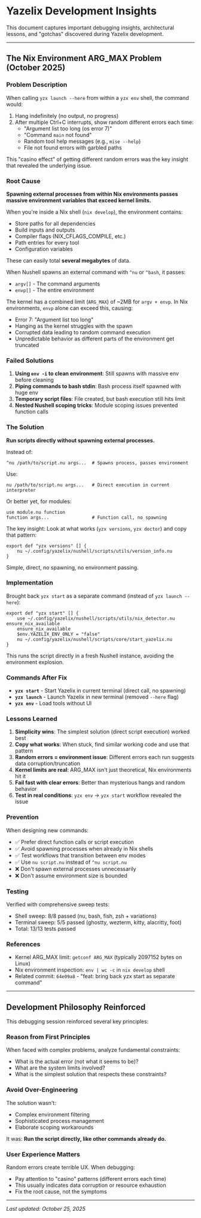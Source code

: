 # Yazelix Development Insights

This document captures important debugging insights, architectural lessons, and "gotchas" discovered during Yazelix development.

---

## The Nix Environment ARG_MAX Problem (October 2025)

### Problem Description

When calling `yzx launch --here` from within a `yzx env` shell, the command would:
1. Hang indefinitely (no output, no progress)
2. After multiple Ctrl+C interrupts, show random different errors each time:
   - "Argument list too long (os error 7)"
   - "Command `main` not found"
   - Random tool help messages (e.g., `mise --help`)
   - File not found errors with garbled paths

This "casino effect" of getting different random errors was the key insight that revealed the underlying issue.

### Root Cause

**Spawning external processes from within Nix environments passes massive environment variables that exceed kernel limits.**

When you're inside a Nix shell (`nix develop`), the environment contains:
- Store paths for all dependencies
- Build inputs and outputs
- Compiler flags (NIX_CFLAGS_COMPILE, etc.)
- Path entries for every tool
- Configuration variables

These can easily total **several megabytes** of data.

When Nushell spawns an external command with `^nu` or `^bash`, it passes:
- `argv[]` - The command arguments
- `envp[]` - The entire environment

The kernel has a combined limit (`ARG_MAX`) of ~2MB for `argv + envp`. In Nix environments, `envp` alone can exceed this, causing:
- Error 7: "Argument list too long"
- Hanging as the kernel struggles with the spawn
- Corrupted data leading to random command execution
- Unpredictable behavior as different parts of the environment get truncated

### Failed Solutions

1. **Using `env -i` to clean environment**: Still spawns with massive env before cleaning
2. **Piping commands to bash stdin**: Bash process itself spawned with huge env
3. **Temporary script files**: File created, but bash execution still hits limit
4. **Nested Nushell scoping tricks**: Module scoping issues prevented function calls

### The Solution

**Run scripts directly without spawning external processes.**

Instead of:
```nushell
^nu /path/to/script.nu args...  # Spawns process, passes environment
```

Use:
```nushell
nu /path/to/script.nu args...   # Direct execution in current interpreter
```

Or better yet, for modules:
```nushell
use module.nu function
function args...                # Function call, no spawning
```

The key insight: Look at what works (`yzx versions`, `yzx doctor`) and copy that pattern:

```nushell
export def "yzx versions" [] {
    nu ~/.config/yazelix/nushell/scripts/utils/version_info.nu
}
```

Simple, direct, no spawning, no environment passing.

### Implementation

Brought back `yzx start` as a separate command (instead of `yzx launch --here`):

```nushell
export def "yzx start" [] {
    use ~/.config/yazelix/nushell/scripts/utils/nix_detector.nu ensure_nix_available
    ensure_nix_available
    $env.YAZELIX_ENV_ONLY = "false"
    nu ~/.config/yazelix/nushell/scripts/core/start_yazelix.nu
}
```

This runs the script directly in a fresh Nushell instance, avoiding the environment explosion.

### Commands After Fix

- **`yzx start`** - Start Yazelix in current terminal (direct call, no spawning)
- **`yzx launch`** - Launch Yazelix in new terminal (removed `--here` flag)
- **`yzx env`** - Load tools without UI

### Lessons Learned

1. **Simplicity wins**: The simplest solution (direct script execution) worked best
2. **Copy what works**: When stuck, find similar working code and use that pattern
3. **Random errors = environment issue**: Different errors each run suggests data corruption/truncation
4. **Kernel limits are real**: ARG_MAX isn't just theoretical, Nix environments hit it
5. **Fail fast with clear errors**: Better than mysterious hangs and random behavior
6. **Test in real conditions**: `yzx env` → `yzx start` workflow revealed the issue

### Prevention

When designing new commands:
- ✅ Prefer direct function calls or script execution
- ✅ Avoid spawning processes when already in Nix shells
- ✅ Test workflows that transition between env modes
- ✅ Use `nu script.nu` instead of `^nu script.nu`
- ❌ Don't spawn external processes unnecessarily
- ❌ Don't assume environment size is bounded

### Testing

Verified with comprehensive sweep tests:
- Shell sweep: 8/8 passed (nu, bash, fish, zsh + variations)
- Terminal sweep: 5/5 passed (ghostty, wezterm, kitty, alacritty, foot)
- Total: 13/13 tests passed

### References

- Kernel ARG_MAX limit: `getconf ARG_MAX` (typically 2097152 bytes on Linux)
- Nix environment inspection: `env | wc -c` in `nix develop` shell
- Related commit: `64e09a8` - "feat: bring back yzx start as separate command"

---

## Development Philosophy Reinforced

This debugging session reinforced several key principles:

### Reason from First Principles
When faced with complex problems, analyze fundamental constraints:
- What is the actual error (not what it seems to be)?
- What are the system limits involved?
- What is the simplest solution that respects these constraints?

### Avoid Over-Engineering
The solution wasn't:
- Complex environment filtering
- Sophisticated process management
- Elaborate scoping workarounds

It was: **Run the script directly, like other commands already do.**

### User Experience Matters
Random errors create terrible UX. When debugging:
- Pay attention to "casino" patterns (different errors each time)
- This usually indicates data corruption or resource exhaustion
- Fix the root cause, not the symptoms

---

*Last updated: October 25, 2025*
